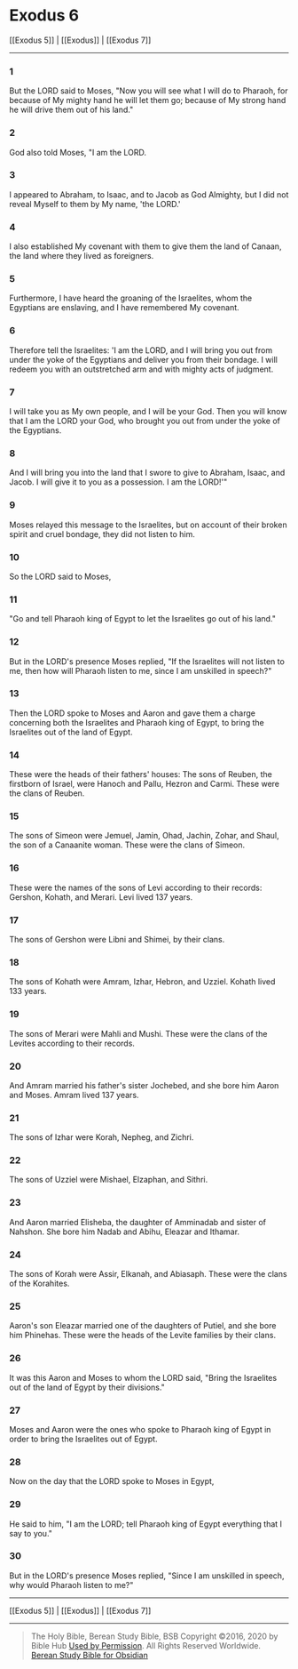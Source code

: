 # Exodus 6

[[Exodus 5]] | [[Exodus]] | [[Exodus 7]]

---

### 1
But the LORD said to Moses, "Now you will see what I will do to Pharaoh, for because of My mighty hand he will let them go; because of My strong hand he will drive them out of his land."

### 2
God also told Moses, "I am the LORD.

### 3
I appeared to Abraham, to Isaac, and to Jacob as God Almighty, but I did not reveal Myself to them by My name, 'the LORD.'

### 4
I also established My covenant with them to give them the land of Canaan, the land where they lived as foreigners.

### 5
Furthermore, I have heard the groaning of the Israelites, whom the Egyptians are enslaving, and I have remembered My covenant.

### 6
Therefore tell the Israelites: 'I am the LORD, and I will bring you out from under the yoke of the Egyptians and deliver you from their bondage. I will redeem you with an outstretched arm and with mighty acts of judgment.

### 7
I will take you as My own people, and I will be your God. Then you will know that I am the LORD your God, who brought you out from under the yoke of the Egyptians.

### 8
And I will bring you into the land that I swore to give to Abraham, Isaac, and Jacob. I will give it to you as a possession. I am the LORD!'"

### 9
Moses relayed this message to the Israelites, but on account of their broken spirit and cruel bondage, they did not listen to him.

### 10
So the LORD said to Moses,

### 11
"Go and tell Pharaoh king of Egypt to let the Israelites go out of his land."

### 12
But in the LORD's presence Moses replied, "If the Israelites will not listen to me, then how will Pharaoh listen to me, since I am unskilled in speech?"

### 13
Then the LORD spoke to Moses and Aaron and gave them a charge concerning both the Israelites and Pharaoh king of Egypt, to bring the Israelites out of the land of Egypt.

### 14
These were the heads of their fathers' houses: The sons of Reuben, the firstborn of Israel, were Hanoch and Pallu, Hezron and Carmi. These were the clans of Reuben.

### 15
The sons of Simeon were Jemuel, Jamin, Ohad, Jachin, Zohar, and Shaul, the son of a Canaanite woman. These were the clans of Simeon.

### 16
These were the names of the sons of Levi according to their records: Gershon, Kohath, and Merari. Levi lived 137 years.

### 17
The sons of Gershon were Libni and Shimei, by their clans.

### 18
The sons of Kohath were Amram, Izhar, Hebron, and Uzziel. Kohath lived 133 years.

### 19
The sons of Merari were Mahli and Mushi. These were the clans of the Levites according to their records.

### 20
And Amram married his father's sister Jochebed, and she bore him Aaron and Moses. Amram lived 137 years.

### 21
The sons of Izhar were Korah, Nepheg, and Zichri.

### 22
The sons of Uzziel were Mishael, Elzaphan, and Sithri.

### 23
And Aaron married Elisheba, the daughter of Amminadab and sister of Nahshon. She bore him Nadab and Abihu, Eleazar and Ithamar.

### 24
The sons of Korah were Assir, Elkanah, and Abiasaph. These were the clans of the Korahites.

### 25
Aaron's son Eleazar married one of the daughters of Putiel, and she bore him Phinehas. These were the heads of the Levite families by their clans.

### 26
It was this Aaron and Moses to whom the LORD said, "Bring the Israelites out of the land of Egypt by their divisions."

### 27
Moses and Aaron were the ones who spoke to Pharaoh king of Egypt in order to bring the Israelites out of Egypt.

### 28
Now on the day that the LORD spoke to Moses in Egypt,

### 29
He said to him, "I am the LORD; tell Pharaoh king of Egypt everything that I say to you."

### 30
But in the LORD's presence Moses replied, "Since I am unskilled in speech, why would Pharaoh listen to me?"

---

[[Exodus 5]] | [[Exodus]] | [[Exodus 7]]

---

> The Holy Bible, Berean Study Bible, BSB
> Copyright &copy;2016, 2020 by Bible Hub
> [Used by Permission](https://berean.bible/terms.htm). All Rights Reserved Worldwide.
> [Berean Study Bible for Obsidian](https://github.com/gapmiss/berean-study-bible-for-obsidian)</small>

